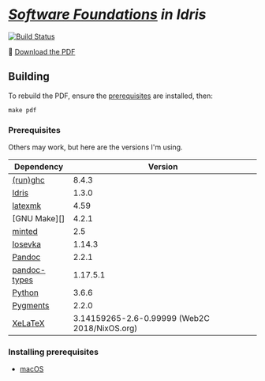 # _[Software Foundations][SF] in Idris_

[![Build Status](https://travis-ci.org/idris-hackers/software-foundations.svg?branch=develop)](https://travis-ci.org/idris-hackers/software-foundations)

:book: [Download the PDF][PDF]


## Building

To rebuild the PDF, ensure the [prerequisites][prereqs] are installed, then:

```fish
make pdf
```


### Prerequisites

Others may work, but here are the versions I'm using.

| Dependency       |                                       Version |
|------------------|-----------------------------------------------|
| [(run)ghc][GHC]  |                                         8.4.3 |
| [Idris][]        |                                         1.3.0 |
| [latexmk][]      |                                          4.59 |
| [GNU Make][]     |                                         4.2.1 |
| [minted][]       |                                           2.5 |
| [Iosevka][]      |                                        1.14.3 |
| [Pandoc][]       |                                         2.2.1 |
| [pandoc-types][] |                                      1.17.5.1 |
| [Python][]       |                                         3.6.6 |
| [Pygments][]     |                                         2.2.0 |
| [XeLaTeX][]      | 3.14159265-2.6-0.99999 (Web2C 2018/NixOS.org) |


### Installing prerequisites

- [macOS](prerequisites_macOS.md)

<!-- Named Links -->

[SF]: http://www.cis.upenn.edu/%7Ebcpierce/sf/current/index.html
[PDF]: https://idris-hackers.github.io/software-foundations/pdf/sf-idris-2018.pdf
[prereqs]: #prerequisites
[GHC]: https://www.haskell.org/ghc/
[Idris]: https://www.idris-lang.org
[latexmk]: https://www.ctan.org/pkg/latexmk/
[Make]: https://www.gnu.org/software/make/
[minted]: http://www.ctan.org/pkg/minted
[Iosevka]: https://be5invis.github.io/Iosevka/
[Pandoc]: http://pandoc.org
[pandoc-types]: https://github.com/jgm/pandoc-types
[Python]: https://www.python.org
[Pygments]: http://pygments.org
[XeLaTeX]: http://tug.org/xetex/
